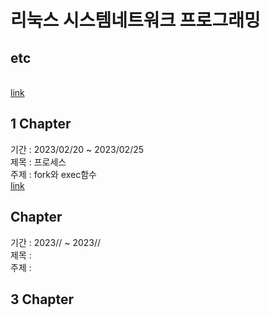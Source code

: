 # 리눅스 시스템네트워크 프로그래밍

## etc
</br> [link](etc.md)


## 1 Chapter
기간 : 2023/02/20 ~ 2023/02/25
</br> 제목 : 프로세스
</br> 주제 : fork와 exec함수
</br> [link](week1/Chapter1%20Process.md)

##  Chapter
기간 : 2023// ~ 2023//
</br> 제목 : 
</br> 주제 : 

## 3 Chapter
